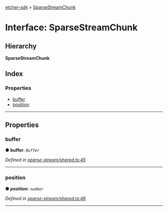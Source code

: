 [etcher-sdk](../README.md) > [SparseStreamChunk](../interfaces/sparsestreamchunk.md)

# Interface: SparseStreamChunk

## Hierarchy

**SparseStreamChunk**

## Index

### Properties

* [buffer](sparsestreamchunk.md#buffer)
* [position](sparsestreamchunk.md#position)

---

## Properties

<a id="buffer"></a>

###  buffer

**● buffer**: *`Buffer`*

*Defined in [sparse-stream/shared.ts:45](https://github.com/balena-io-modules/etcher-sdk/blob/5821ce5/lib/sparse-stream/shared.ts#L45)*

___
<a id="position"></a>

###  position

**● position**: *`number`*

*Defined in [sparse-stream/shared.ts:46](https://github.com/balena-io-modules/etcher-sdk/blob/5821ce5/lib/sparse-stream/shared.ts#L46)*

___

